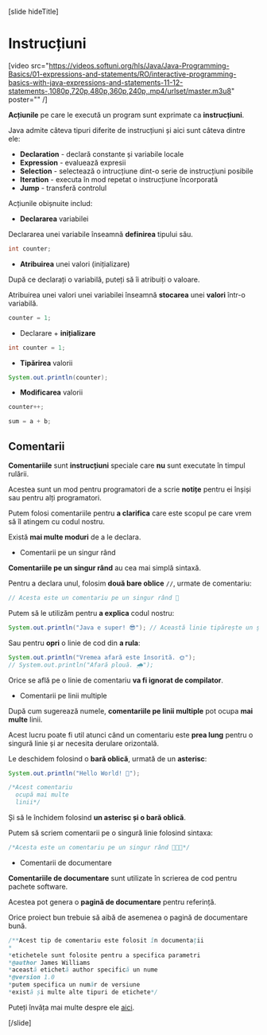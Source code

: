 [slide hideTitle]
# Instrucțiuni

[video src="https://videos.softuni.org/hls/Java/Java-Programming-Basics/01-expressions-and-statements/RO/interactive-programming-basics-with-java-expressions-and-statements-11-12-statements-,1080p,720p,480p,360p,240p,.mp4/urlset/master.m3u8" poster="" /]

**Acțiunile** pe care le execută un program sunt exprimate ca **instrucțiuni**. 

Java admite câteva tipuri diferite de instrucțiuni și aici sunt câteva dintre ele:
  * **Declaration** - declară constante și variabile locale
  * **Expression** - evaluează expresii
  * **Selection** - selectează o intrucțiune dint-o serie de instrucțiuni posibile
  * **Iteration** - executa în mod repetat o instrucțiune încorporată
  * **Jump** - transferă controlul
  
Acțiunile obișnuite includ:
- **Declararea** variabilei

Declararea unei variabile înseamnă **definirea** tipului său.

  ```java
  int counter;
  ```

- **Atribuirea** unei valori (inițializare)

După ce declarați o variabilă, puteți să îi atribuiți o valoare.

Atribuirea unei valori unei variabilei înseamnă **stocarea** unei **valori** într-o variabilă.

```java
counter = 1;
```

- Declarare + **inițializare**

```java
int counter = 1;
```

- **Tipărirea** valorii

```java
System.out.println(counter);
```

- **Modificarea** valorii
```java
counter++;
```
  
```java
sum = a + b;
```

## Comentarii

**Comentariile** sunt **instrucțiuni** speciale care **nu** sunt executate în timpul rulării.

Acestea sunt un mod pentru programatori de a scrie **notițe** pentru ei înșiși sau pentru alți programatori.

Putem folosi comentariile pentru **a clarifica** care este scopul pe care vrem să îl atingem cu codul nostru.

Există **mai multe moduri** de a le declara.

- Comentarii pe un singur rând

**Comentariile pe un singur rând** au cea mai simplă sintaxă.

Pentru a declara unul, folosim **două bare oblice** `//`, urmate de comentariu:

```java
// Acesta este un comentariu pe un singur rând 💬
```

Putem să le utilizăm pentru **a explica** codul nostru:

```java
System.out.println("Java e super! 😎"); // Această linie tipărește un șir pe consolă
```

Sau pentru **opri** o linie de cod din **a rula**:

```java
System.out.println("Vremea afară este însorită. 🌞"); 
// System.out.println("Afară plouă. 🌧");
```

Orice se află pe o linie de comentariu **va fi ignorat de compilator**.

- Comentarii pe linii multiple

După cum sugerează numele, **comentariile pe linii multiple** pot ocupa **mai multe** linii.

Acest lucru poate fi util atunci când un comentariu este **prea lung** pentru o singură linie și ar necesita derulare orizontală.

Le deschidem folosind o **bară oblică**, urmată de un **asterisc**:

```java
System.out.println("Hello World! 🙋");

/*Acest comentariu
  ocupă mai multe 
  linii*/
```

Și să le închidem folosind **un asterisc și o bară oblică**.

Putem să scriem comentarii pe o singură linie folosind sintaxa:

```java
/*Acesta este un comentariu pe un singur rând 👨🏼‍💻*/
```

- Comentarii de documentare

**Comentariile de documentare** sunt utilizate în scrierea de cod pentru pachete software.

Acestea pot genera o **pagină de documentare** pentru referință.

Orice proiect bun trebuie să aibă de asemenea o pagină de documentare bună.

```java
/**Acest tip de comentariu este folosit în documentații
*
*etichetele sunt folosite pentru a specifica parametri
*@author James Williams
*această etichetă author specifică un nume
*@version 1.0
*putem specifica un număr de versiune
*există și multe alte tipuri de etichete*/
```

Puteți învăța mai multe despre ele [aici](https://www.oracle.com/java/technologies/javase/codeconventions-comments.html).
  
[/slide]
